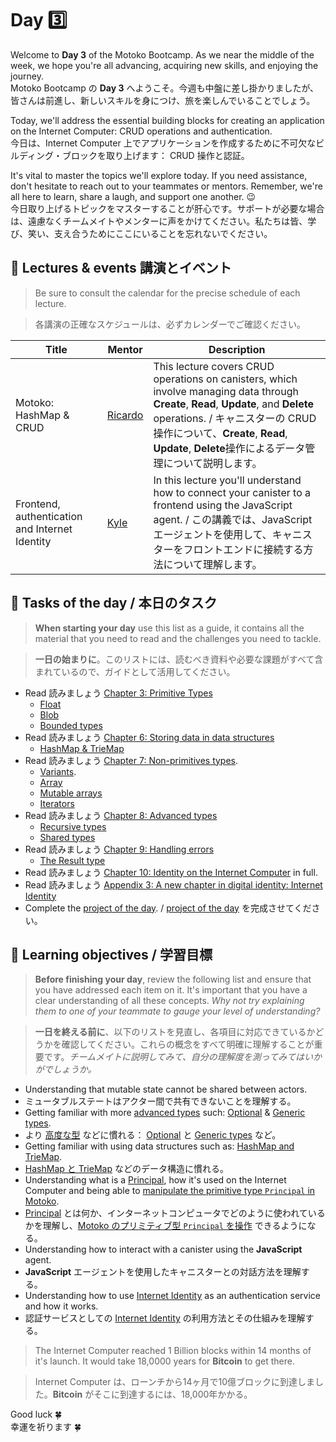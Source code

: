 # Day 3️⃣
Welcome to **Day 3** of the Motoko Bootcamp. As we near the middle of the week, we hope you're all advancing, acquiring new skills, and enjoying the journey.  
Motoko Bootcamp の **Day 3** へようこそ。今週も中盤に差し掛かりましたが、皆さんは前進し、新しいスキルを身につけ、旅を楽しんでいることでしょう。<br/>

Today, we'll address the essential building blocks for creating an application on the Internet Computer: CRUD operations and authentication.  
今日は、Internet Computer 上でアプリケーションを作成するために不可欠なビルディング・ブロックを取り上げます： CRUD 操作と認証。<br/>

It's vital to master the topics we'll explore today. If you need assistance, don't hesitate to reach out to your teammates or mentors. Remember, we're all here to learn, share a laugh, and support one another. 😉  
今日取り上げるトピックをマスターすることが肝心です。サポートが必要な場合は、遠慮なくチームメイトやメンターに声をかけてください。私たちは皆、学び、笑い、支え合うためにここにいることを忘れないでください。

## 🍿 Lectures & events 講演とイベント
> Be sure to consult the calendar for the precise schedule of each lecture.

> 各講演の正確なスケジュールは、必ずカレンダーでご確認ください。

| Title | Mentor |  Description |
|-----------------|-----------------|-----------------|
 Motoko: HashMap & CRUD | <a href="https://twitter.com/CapuzR" target="_blank"> Ricardo </a> | This lecture covers CRUD operations on canisters, which involve managing data through **Create**, **Read**, **Update**, and **Delete** operations. / キャニスターの CRUD 操作について、**Create**, **Read**, **Update**, **Delete**操作によるデータ管理について説明します。
| Frontend, authentication and Internet Identity | <a href="https://twitter.com/kylpeacock" target="_blank"> Kyle  </a> | In this lecture you'll understand how to connect your canister to a frontend using the JavaScript agent. / この講義では、JavaScriptエージェントを使用して、キャニスターをフロントエンドに接続する方法について理解します。
##  🧭 Tasks of the day / 本日のタスク
> **When starting your day** use this list as a guide, it contains all the material that you need to read and the challenges you need to tackle.

> **一日の始まりに**。このリストには、読むべき資料や必要な課題がすべて含まれているので、ガイドとして活用してください。

- Read 読みましょう [Chapter 3: Primitive Types](../../manuals/chapters/chapter-3/CHAPTER-3.MD)
    - [Float](../../manuals/chapters/chapter-3/CHAPTER-3.MD#-float)
    - [Blob](../../manuals/chapters/chapter-3/CHAPTER-3.MD#-blob)
    - [Bounded types](../../manuals/chapters/chapter-3/CHAPTER-3.MD#%EF%B8%8F-bounded-types)
- Read 読みましょう [Chapter 6: Storing data in data structures](../../manuals/chapters/chapter-6/CHAPTER-6.MD) 
    - [HashMap & TrieMap](../../manuals/chapters/chapter-6/CHAPTER-6.MD#-hashmap--triemap)
- Read 読みましょう [Chapter 7: Non-primitives types](../../manuals/chapters/chapter-7/CHAPTER-7.MD).
    - [Variants](../../manuals/chapters/chapter-7/CHAPTER-7.MD#-variants).
    - [Array](../../manuals/chapters/chapter-7/CHAPTER-7.MD#-arrays)
    - [Mutable arrays](../../manuals/chapters/chapter-7/CHAPTER-7.MD#-mutable-arrays)
    - [Iterators](../../manuals/chapters/chapter-7/CHAPTER-7.MD#-iterators)
- Read 読みましょう [Chapter 8: Advanced types](../../manuals/chapters/chapter-8/CHAPTER-8.MD)
    - [Recursive types](../../manuals/chapters/chapter-8/CHAPTER-8.MD#-recursive-types)
    - [Shared types](../../manuals/chapters/chapter-8/CHAPTER-8.MD#-shared-types)
- Read 読みましょう [Chapter 9: Handling errors](../../manuals/chapters/chapter-9/CHAPTER-9.MD)
    - [The Result type](../../manuals/chapters/chapter-9/CHAPTER-9.MD#-the-result-type)
- Read 読みましょう [Chapter 10: Identity on the Internet Computer](../../manuals/chapters/chapter-10/CHAPTER-10.MD) in full.
- Read 読みましょう [Appendix 3: A new chapter in digital identity: Internet Identity](../../manuals/appendix/appendix-3/APPENDIX-3.MD#internet-identity)
- Complete the [project of the day](./project/README.MD). / [project of the day](./project/README.MD) を完成させてください。
## 🎯 Learning objectives / 学習目標
> **Before finishing your day**, review the following list and ensure that you have addressed each item on it. It's important that you have a clear understanding of all these concepts. <i> Why not try explaining them to one of your teammate to gauge your level of understanding? </i>

>**一日を終える前に**、以下のリストを見直し、各項目に対応できているかどうかを確認してください。これらの概念をすべて明確に理解することが重要です。<i>チームメイトに説明してみて、自分の理解度を測ってみてはいかがでしょうか。</i>

- Understanding that mutable state cannot be shared between actors. 
- ミュータブルステートはアクター間で共有できないことを理解する。
- Getting familiar with more [advanced types](../../manuals/chapters/chapter-8/CHAPTER-8.MD) such: [Optional](../../manuals/chapters/chapter-8/CHAPTER-8.MD#-optional-types) & [Generic types](../../manuals/chapters/chapter-8/CHAPTER-8.MD#-optional-types).
- より [高度な型](../../manuals/chapters/chapter-8/CHAPTER-8.MD) などに慣れる： [Optional](../../manuals/chapters/chapter-8/CHAPTER-8.MD#-optional-types) と [Generic types](../../manuals/chapters/chapter-8/CHAPTER-8.MD#-optional-types) など。
- Getting familiar with using data structures such as: [HashMap and TrieMap](../../manuals/chapters/chapter-6/CHAPTER-6.MD#-hashmap--triemap).
- [HashMap と TrieMap](../../manuals/chapters/chapter-6/CHAPTER-6.MD#-hashmap--triemap) などのデータ構造に慣れる。
- Understanding what is a [Principal](../../manuals/chapters/chapter-10/CHAPTER-10.MD#the-concept-of-principal), how it's used on the Internet Computer and being able to [manipulate the primitive type `Principal` in Motoko](../../manuals/chapters/chapter-10/CHAPTER-10.MD#accessing-the-user-principal).
- [Principal](../../manuals/chapters/chapter-10/CHAPTER-10.MD#the-concept-of-principal) とは何か、インターネットコンピュータでどのように使われているかを理解し、[Motoko のプリミティブ型 `Principal` を操作](../../manuals/chapters/chapter-10/CHAPTER-10.MD#accessing-the-user-principal) できるようになる。
- Understanding how to interact with a canister using the **JavaScript** agent.
- **JavaScript** エージェントを使用したキャニスターとの対話方法を理解する。
- Understanding how to use [Internet Identity](../../manuals/appendix/appendix-3/APPENDIX-3.MD#internet-identity) as an authentication service and how it works.
- 認証サービスとしての [Internet Identity](../../manuals/appendix/appendix-3/APPENDIX-3.MD#internet-identity) の利用方法とその仕組みを理解する。

> The Internet Computer reached 1 Billion blocks within 14 months of it's launch. It would take 18,0000 years for **Bitcoin** to get there. 

> Internet Computer は、ローンチから14ヶ月で10億ブロックに到達しました。**Bitcoin** がそこに到達するには、18,000年かかる。

Good luck 🍀  
幸運を祈ります 🍀